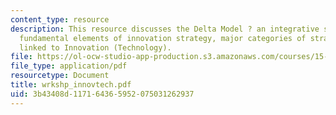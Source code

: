 ```yaml
---
content_type: resource
description: This resource discusses the Delta Model ? an integrative strategic framework,
  fundamental elements of innovation strategy, major categories of strategic decisions
  linked to Innovation (Technology).
file: https://ol-ocw-studio-app-production.s3.amazonaws.com/courses/15-904-strategic-management-ii-fall-2005/3b43408d117164365952075031262937_wrkshp_innovtech.pdf
file_type: application/pdf
resourcetype: Document
title: wrkshp_innovtech.pdf
uid: 3b43408d-1171-6436-5952-075031262937
---
```


